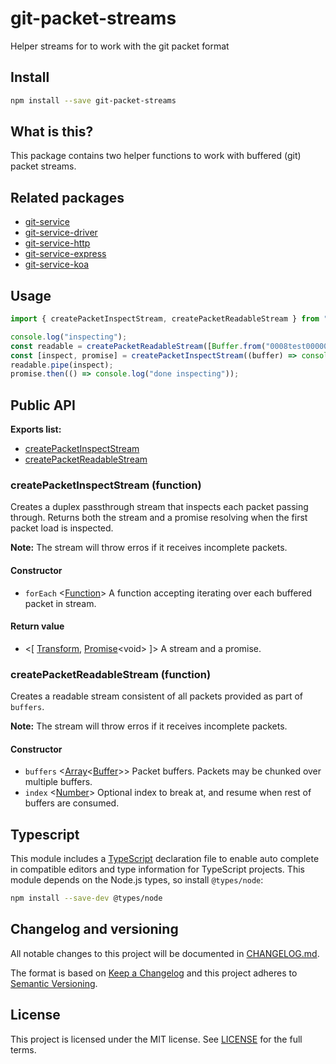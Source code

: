 # git-packet-streams

Helper streams for to work with the git packet format

## Install

```sh
npm install --save git-packet-streams
```

## What is this?

This package contains two helper functions to work with buffered (git) packet streams.

## Related packages

- [git-service](.)
- [git-service-driver](.)
- [git-service-http](.)
- [git-service-express](.)
- [git-service-koa](.)

## Usage

```js
import { createPacketInspectStream, createPacketReadableStream } from "git-packet-streams";

console.log("inspecting");
const readable = createPacketReadableStream([Buffer.from("0008test00000007abc")]);
const [inspect, promise] = createPacketInspectStream((buffer) => console.log(buffer.toString("utf8", 4));
readable.pipe(inspect);
promise.then(() => console.log("done inspecting"));
```

## Public API

**Exports list:**

- [createPacketInspectStream](.)
- [createPacketReadableStream](.)

### **createPacketInspectStream** (function)

Creates a duplex passthrough stream that inspects each packet passing through.
Returns both the stream and a promise resolving when the first packet load is
inspected.

**Note:** The stream will throw erros if it receives incomplete packets.

#### Constructor

- `forEach`
  \<[Function](.)>
  A function accepting iterating over each buffered packet in stream.

#### Return value

- \<\[ [Transform](.), [Promise](.)\<void> \]>
  A stream and a promise.

### **createPacketReadableStream** (function)

Creates a readable stream consistent of all packets provided as part of `buffers`.

**Note:** The stream will throw erros if it receives incomplete packets.

#### Constructor

- `buffers`
  \<[Array](.)\<[Buffer](.)>>
  Packet buffers. Packets may be chunked over multiple buffers.
- `index`
  \<[Number](.)>
  Optional index to break at, and resume when rest of buffers are consumed.

## Typescript

This module includes a [TypeScript](https://www.typescriptlang.org/)
declaration file to enable auto complete in compatible editors and type
information for TypeScript projects. This module depends on the Node.js
types, so install `@types/node`:

```sh
npm install --save-dev @types/node
```

## Changelog and versioning

All notable changes to this project will be documented in [CHANGELOG.md](./CHANGELOG.md).

The format is based on [Keep a Changelog](http://keepachangelog.com/en/1.0.0/)
and this project adheres to [Semantic Versioning](http://semver.org/spec/v2.0.0.html).

## License

This project is licensed under the MIT license. See [LICENSE](./LICENSE) for the full terms.
